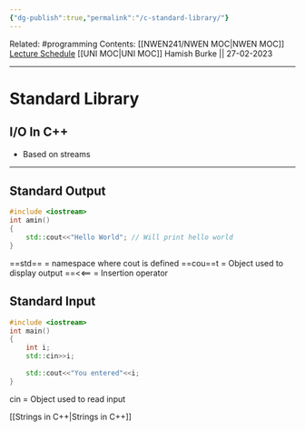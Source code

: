 ```yaml
---
{"dg-publish":true,"permalink":"/c-standard-library/"}
---
```


Related: #programming 
Contents: [[NWEN241/NWEN MOC\|NWEN MOC]]
[Lecture Schedule](https://ecs.wgtn.ac.nz/Courses/NWEN241_2023T1/LectureSchedule)
[[UNI MOC\|UNI MOC]]
Hamish Burke || 27-02-2023
***

# Standard Library

## I/O In C++

- Based on streams


***

## Standard Output

```C++
#include <iostream>
int amin()
{
	std::cout<<"Hello World"; // Will print hello world
}
```

==std== = namespace where cout is defined
==cou==t = Object used to display output
==<<== = Insertion operator

## Standard Input

```C++
#include <iostream>
int main()
{
	int i;
	std::cin>>i;
	
	std::cout<<"You entered"<<i;
}
```

cin = Object used to read input



[[Strings in C++\|Strings in C++]]